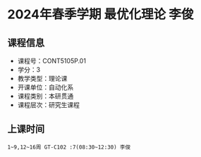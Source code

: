 # 2024年春季学期 最优化理论 李俊






## 课程信息

- 课程号：CONT5105P.01
- 学分：3
- 教学类型：理论课
- 开课单位：自动化系
- 课程类别：本研贯通
- 课程层次：研究生课程

## 上课时间

```
1~9,12~16周 GT-C102 :7(08:30~12:30) 李俊
```

